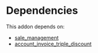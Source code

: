 # Dependencies

This addon depends on:

- [sale_management](https://github.com/bringout/oca-ocb-sale)
- [account_invoice_triple_discount](https://github.com/bringout/oca-financial)
